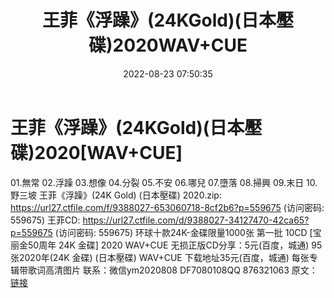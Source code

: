 ﻿---
title: 王菲《浮躁》(24KGold)(日本壓碟)2020WAV+CUE
date: 2022-08-23 07:50:35
categories: WAV车载音乐、镜像
tags: 华语中文
---
# 王菲《浮躁》(24KGold)(日本壓碟)2020[WAV+CUE]

01.無常
02.浮躁
03.想像
04.分裂
05.不安
06.哪兒
07.墮落
08.掃興
09.末日
10.野三坡
王菲《浮躁》(24K Gold) (日本壓碟) 2020.zip: https://url27.ctfile.com/f/9388027-653060718-8cf2b6?p=559675
(访问密码: 559675)
王菲CD: https://url27.ctfile.com/d/9388027-34127470-42ca65?p=559675
(访问密码: 559675)
环球十款24K-金碟限量1000张 第一批 10CD [宝丽金50周年 24K 金碟] 2020 WAV+CUE
无损正版CD分享：5元(百度，城通)
95张2020年(24K 金碟) (日本壓碟) WAV+CUE
下载地址35元(百度，城通)
每张专辑带歌词高清图片
联系：微信ym2020808 DF7080108QQ
876321063
原文：[链接](https://blog.sina.com.cn/s/blog_1647c7e7601030z0k.html)